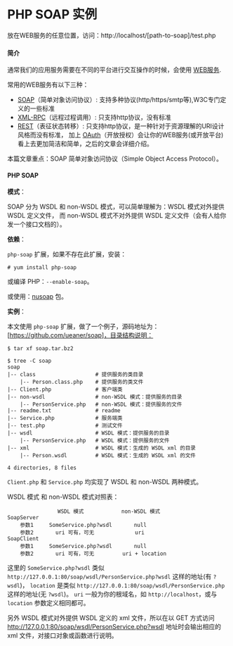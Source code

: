 PHP SOAP 实例
====

放在WEB服务的任意位置，访问：http://localhost/[path-to-soap]/test.php


#### 简介

通常我们的应用服务需要在不同的平台进行交互操作的时候，会使用 [WEB服务].

常用的WEB服务有以下三种：

* [SOAP]（简单对象访问协议）: 支持多种协议(http/https/smtp等),W3C专门定义的一些标准
* [XML-RPC]（远程过程调用）: 只支持http协议，没有标准
* [REST]（表征状态转移）: 只支持http协议，是一种针对于资源理解的URI设计风格而没有标准，
加上 [OAuth]（开放授权）会让你的WEB服务(或开放平台)看上去更加简洁和简单，之后的文章会详细介绍。

本篇文章重点：SOAP 简单对象访问协议（Simple Object Access Protocol）。

#### PHP SOAP

__模式__：

SOAP 分为 WSDL 和 non-WSDL 模式，可以简单理解为：WSDL 模式对外提供 WSDL 定义文件，
而 non-WSDL 模式不对外提供 WSDL 定义文件（会有人给你发一个接口文档的）。

__依赖__：

`php-soap` 扩展，如果不存在此扩展，安装：

    # yum install php-soap

或编译 PHP：`--enable-soap`。

或使用：[nusoap] 包。

__实例__：

本文使用 `php-soap` 扩展，做了一个例子，源码地址为：[https://github.com/ueaner/soap]，目录结构说明：

    $ tar xf soap.tar.bz2

    $ tree -C soap
    soap
    |-- class                   # 提供服务的类目录
        |-- Person.class.php    # 提供服务的类文件
    |-- Client.php              # 客户端类
    |-- non-wsdl                # non-WSDL 模式：提供服务的目录
        |-- PersonService.php   # non-WSDL 模式：提供服务的文件
    |-- readme.txt              # readme
    |-- Service.php             # 服务端类
    |-- test.php                # 测试文件
    |-- wsdl                    # WSDL 模式：提供服务的目录
        |-- PersonService.php   # WSDL 模式：提供服务的文件
    |-- xml                     # WSDL 模式：生成的 WSDL xml 的目录
        |-- Person.wsdl         # WSDL 模式：生成的 WSDL xml 的文件

    4 directories, 8 files

`Client.php` 和 `Service.php` 均实现了 WSDL 和 non-WSDL 两种模式。

WSDL 模式 和 non-WSDL 模式对照表：

                    WSDL 模式            non-WSDL 模式
    SoapServer
        参数1     SomeService.php?wsdl       null
        参数2       uri 可有，可无             uri
    SoapClient
        参数1     SomeService.php?wsdl       null
        参数2       uri 可有，可无         uri + location

这里的 `SomeService.php?wsdl` 类似 `http://127.0.0.1:80/soap/wsdl/PersonService.php?wsdl` 这样的地址(有 `?wsdl`)，
`location` 是类似 `http://127.0.0.1:80/soap/wsdl/PersonService.php` 这样的地址(无 `?wsdl`)。
`uri` 一般为你的根域名，如 `http://localhost`，或与 `location` 参数定义相同都可。

另外 WSDL 模式对外提供 WSDL 定义的 xml 文件，所以在以 GET 方式访问 http://127.0.0.1:80/soap/wsdl/PersonService.php?wsdl
地址时会输出相应的 xml 文件，对接口对象或函数进行说明。


[WEB服务]: http://zh.wikipedia.org/wiki/Web服务
[SOAP]: http://zh.wikipedia.org/wiki/SOAP
[XML-RPC]: http://zh.wikipedia.org/wiki/XML-RPC
[REST]: http://zh.wikipedia.org/wiki/REST
[OAuth]: http://zh.wikipedia.org/wiki/OAuth
[nusoap]: http://sourceforge.net/projects/nusoap/
